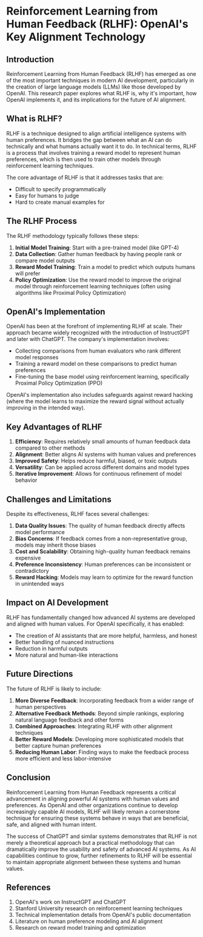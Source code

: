 # Reinforcement Learning from Human Feedback (RLHF): OpenAI's Key Alignment Technology

## Introduction

Reinforcement Learning from Human Feedback (RLHF) has emerged as one of the most important techniques in modern AI development, particularly in the creation of large language models (LLMs) like those developed by OpenAI. This research paper explores what RLHF is, why it's important, how OpenAI implements it, and its implications for the future of AI alignment.

## What is RLHF?

RLHF is a technique designed to align artificial intelligence systems with human preferences. It bridges the gap between what an AI can do technically and what humans actually want it to do. In technical terms, RLHF is a process that involves training a reward model to represent human preferences, which is then used to train other models through reinforcement learning techniques.

The core advantage of RLHF is that it addresses tasks that are:
- Difficult to specify programmatically
- Easy for humans to judge
- Hard to create manual examples for

## The RLHF Process

The RLHF methodology typically follows these steps:

1. **Initial Model Training**: Start with a pre-trained model (like GPT-4)
2. **Data Collection**: Gather human feedback by having people rank or compare model outputs
3. **Reward Model Training**: Train a model to predict which outputs humans will prefer
4. **Policy Optimization**: Use the reward model to improve the original model through reinforcement learning techniques (often using algorithms like Proximal Policy Optimization)

## OpenAI's Implementation

OpenAI has been at the forefront of implementing RLHF at scale. Their approach became widely recognized with the introduction of InstructGPT and later with ChatGPT. The company's implementation involves:

- Collecting comparisons from human evaluators who rank different model responses
- Training a reward model on these comparisons to predict human preferences
- Fine-tuning the base model using reinforcement learning, specifically Proximal Policy Optimization (PPO)

OpenAI's implementation also includes safeguards against reward hacking (where the model learns to maximize the reward signal without actually improving in the intended way).

## Key Advantages of RLHF

1. **Efficiency**: Requires relatively small amounts of human feedback data compared to other methods
2. **Alignment**: Better aligns AI systems with human values and preferences
3. **Improved Safety**: Helps reduce harmful, biased, or toxic outputs
4. **Versatility**: Can be applied across different domains and model types
5. **Iterative Improvement**: Allows for continuous refinement of model behavior

## Challenges and Limitations

Despite its effectiveness, RLHF faces several challenges:

1. **Data Quality Issues**: The quality of human feedback directly affects model performance
2. **Bias Concerns**: If feedback comes from a non-representative group, models may inherit those biases
3. **Cost and Scalability**: Obtaining high-quality human feedback remains expensive
4. **Preference Inconsistency**: Human preferences can be inconsistent or contradictory
5. **Reward Hacking**: Models may learn to optimize for the reward function in unintended ways

## Impact on AI Development

RLHF has fundamentally changed how advanced AI systems are developed and aligned with human values. For OpenAI specifically, it has enabled:

- The creation of AI assistants that are more helpful, harmless, and honest
- Better handling of nuanced instructions
- Reduction in harmful outputs
- More natural and human-like interactions

## Future Directions

The future of RLHF is likely to include:

1. **More Diverse Feedback**: Incorporating feedback from a wider range of human perspectives
2. **Alternative Feedback Methods**: Beyond simple rankings, exploring natural language feedback and other forms
3. **Combined Approaches**: Integrating RLHF with other alignment techniques
4. **Better Reward Models**: Developing more sophisticated models that better capture human preferences
5. **Reducing Human Labor**: Finding ways to make the feedback process more efficient and less labor-intensive

## Conclusion

Reinforcement Learning from Human Feedback represents a critical advancement in aligning powerful AI systems with human values and preferences. As OpenAI and other organizations continue to develop increasingly capable AI models, RLHF will likely remain a cornerstone technique for ensuring these systems behave in ways that are beneficial, safe, and aligned with human intent.

The success of ChatGPT and similar systems demonstrates that RLHF is not merely a theoretical approach but a practical methodology that can dramatically improve the usability and safety of advanced AI systems. As AI capabilities continue to grow, further refinements to RLHF will be essential to maintain appropriate alignment between these systems and human values.

## References

1. OpenAI's work on InstructGPT and ChatGPT
2. Stanford University research on reinforcement learning techniques
3. Technical implementation details from OpenAI's public documentation
4. Literature on human preference modeling and AI alignment
5. Research on reward model training and optimization